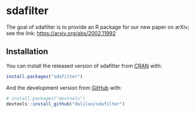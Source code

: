 
<!-- README.md is generated from README.Rmd. Please edit that file -->

# sdafilter

<!-- badges: start -->

<!-- badges: end -->

The goal of sdafilter is to provide an R package for our new paper on
arXiv; see the link: <https://arxiv.org/abs/2002.11992>

## Installation

You can install the released version of sdafilter from
[CRAN](https://CRAN.R-project.org) with:

``` r
install.packages("sdafilter")
```

And the development version from [GitHub](https://github.com/) with:

``` r
# install.packages("devtools")
devtools::install_github("dulilun/sdafilter")
```
